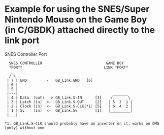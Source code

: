 # Example for using the SNES/Super Nintendo Mouse on the Game Boy (in C/GBDK) attached directly to the link port


SNES Controller Port

```
  SNES CONTROLLER                             GAME BOY
  *PORT*                                     LINK *PORT*
   _
  / \
 | 7 | GND         -   GB_Link.GND   [6]
 | 6 |
 | 5 |
 |---|                                           _______
 | 4 | Data  (out)  -> GB_Link.S-IN      [3]    /       \
 | 3 | Latch (in)  <-  GB_Link.S-OUT     [2]   | 5  3  1 |
 | 2 | Clock (in)  <-  GB_Link.S-CLK(*1) [5]   | 6  4  2 |
 | 1 | 5v    (in)  <-  GB_Link.5v        [1]   |_________|
 |___|

*1: GB_Link.S-CLK should probably have an inverter on it, works on DMG (only) without one

```
